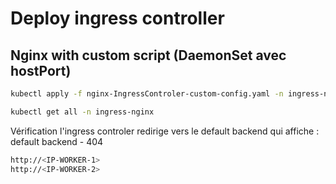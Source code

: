 # Deploy ingress controller

## Nginx with custom script (DaemonSet avec hostPort)

```sh
kubectl apply -f nginx-IngressControler-custom-config.yaml -n ingress-nginx

kubectl get all -n ingress-nginx
```

Vérification l'ingress controler redirige vers le default backend qui affiche : default backend - 404

```sh
http://<IP-WORKER-1>
http://<IP-WORKER-2>
```